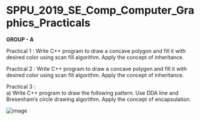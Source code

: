 # SPPU_2019_SE_Comp_Computer_Graphics_Practicals

**GROUP - A**

Practical 1 : Write C++ program to draw a concave polygon and fill it with desired color using scan fill algorithm. Apply the concept of inheritance.

Practical 2 : Write C++ program to draw a concave polygon and fill it with desired color using scan fill algorithm. Apply the concept of inheritance.

Practical 3 : 
<br>a)	Write C++ program to draw the following pattern. Use DDA line and Bresenham‘s circle
drawing algorithm. Apply the concept of encapsulation.

![image](https://github.com/aarushi-taori/SPPU_2019_SE_Comp_Computer_Graphics_Practicals/assets/113369937/29f2ea20-ce08-446b-9459-e91fa49c0d75)
